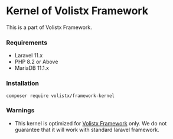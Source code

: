 # Kernel of Volistx Framework

This is a part of Volistx Framework.

### Requirements
- Laravel 11.x
- PHP 8.2 or Above
- MariaDB 11.1.x

### Installation
```shell
composer require volistx/framework-kernel
```

### Warnings
- This kernel is optimized for [Volistx Framework](https://github.com/VolistxTeam/Framework) only. We do not guarantee that it will work with standard laravel framework.
